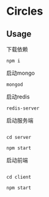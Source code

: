 # Circles

## Usage

下载依赖
```shell
npm i
```

启动mongo
```shell
mongod
```

启动redis
```shell
redis-server
```

启动服务端
```shell

cd server 

npm start

```

启动前端
```shell

cd client 

npm start

```


